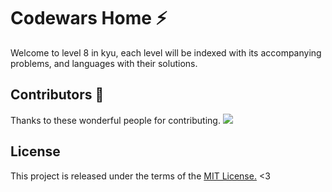 # Codewars Home ⚡️

Welcome to level 8 in kyu, each level will be indexed with its accompanying problems, and languages with their solutions.

## Contributors 💜

Thanks to these wonderful people for contributing. <a href="https://github.com/SStandby/home/graphs/contributors"><img src="https://opencollective.com/codewars-group/contributors.svg?width=890&button=false" /></a>

## License

This project is released under the terms of the [MIT License.][mit] <3

[mit]: https://github.com/Sstandby/home/blob/master/LICENSE

